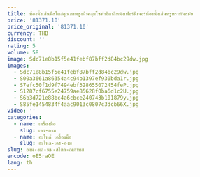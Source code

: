 ```yaml
---
title: ห้องนั่งเล่นมีสไตล์คุณภาพสูงผ้าคลุมโซฟาอิตาลีหนังเฟอร์นิเจอร์ห้องนั่งเล่นหรูหราทันสมัย
price: '81371.10'
price_original: '81371.10'
currency: THB
discount: ''
rating: 5
volume: 58
image: Sdc71e8b15f5e41febf87bff2d84bc29dw.jpg
images:
  - Sdc71e8b15f5e41febf87bff2d84bc29dw.jpg
  - S00a3661a86354a4c94b1397ef930bda1r.jpg
  - S7efc50f1d9f7494ebf328655072454feP.jpg
  - S1287cf6755e24759ae85628f0ba6d1c2U.jpg
  - S6b3d721e88bc4a6cbce240743b101879y.jpg
  - S85fe1454834f4aac9013c0807c3dcb66X.jpg
video: ''
categories:
  - name: เครื่องมือ
    slug: เคร-องม
  - name: อะไหล่ เครื่องมือ
    slug: อะไหล-เคร-องม
slug: องน-งเล-นม-สไตล-ณภาพส
encode: oE5raOE
lang: th
---
```

  